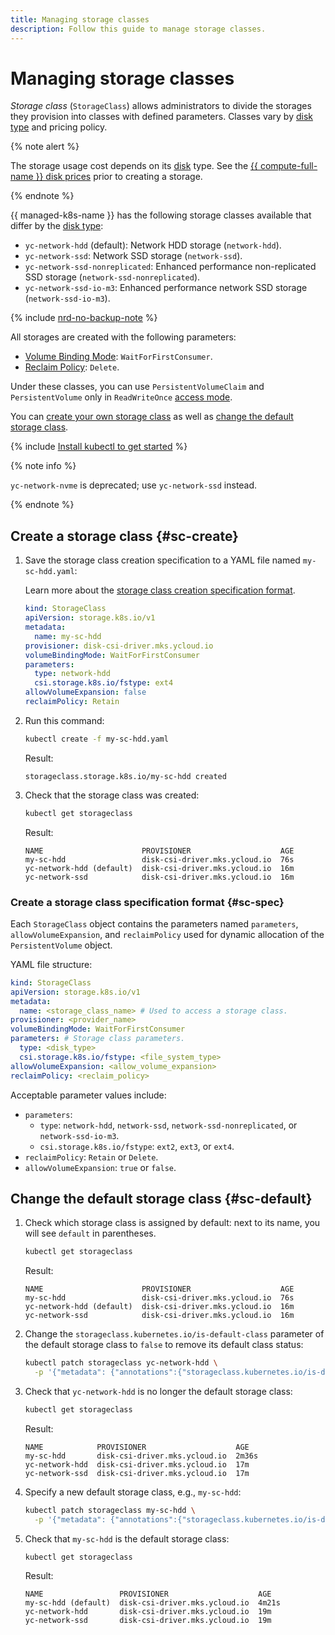 ```yaml
---
title: Managing storage classes
description: Follow this guide to manage storage classes.
---
```


# Managing storage classes


_Storage class_ (`StorageClass`) allows administrators to divide the storages they provision into classes with defined parameters. Classes vary by [disk type](../../../compute/concepts/disk.md#disks_types) and pricing policy.

{% note alert %}

The storage usage cost depends on its [disk](../../../compute/concepts/disk.md) type. See the [{{ compute-full-name }} disk prices](../../../compute/concepts/disk.md#disks_types) prior to creating a storage.

{% endnote %}


{{ managed-k8s-name }} has the following storage classes available that differ by the [disk type](../../../compute/concepts/disk.md#disks_types):
* `yc-network-hdd` (default): Network HDD storage (`network-hdd`).
* `yc-network-ssd`: Network SSD storage (`network-ssd`).
* `yc-network-ssd-nonreplicated`: Enhanced performance non-replicated SSD storage (`network-ssd-nonreplicated`).
* `yc-network-ssd-io-m3`: Enhanced performance network SSD storage (`network-ssd-io-m3`).

{% include [nrd-no-backup-note](../../../_includes/managed-kubernetes/nrd-no-backup-note.md) %}

All storages are created with the following parameters:
* [Volume Binding Mode](https://kubernetes.io/docs/concepts/storage/storage-classes/#volume-binding-mode): `WaitForFirstConsumer`.
* [Reclaim Policy](https://kubernetes.io/docs/concepts/storage/storage-classes/#reclaim-policy): `Delete`.

Under these classes, you can use `PersistentVolumeClaim` and `PersistentVolume` only in `ReadWriteOnce` [access mode](https://kubernetes.io/docs/concepts/storage/persistent-volumes/#access-modes).

You can [create your own storage class](#sc-create) as well as [change the default storage class](#sc-default).

{% include [Install kubectl to get started](../../../_includes/managed-kubernetes/kubectl-before-you-begin.md) %}

{% note info %}

`yc-network-nvme` is deprecated; use `yc-network-ssd` instead.

{% endnote %}


## Create a storage class {#sc-create}

1. Save the storage class creation specification to a YAML file named `my-sc-hdd.yaml`:

   Learn more about the [storage class creation specification format](#sc-spec).

   ```yaml
   kind: StorageClass
   apiVersion: storage.k8s.io/v1
   metadata:
     name: my-sc-hdd
   provisioner: disk-csi-driver.mks.ycloud.io
   volumeBindingMode: WaitForFirstConsumer
   parameters:
     type: network-hdd
     csi.storage.k8s.io/fstype: ext4
   allowVolumeExpansion: false
   reclaimPolicy: Retain
   ```

1. Run this command:

   ```bash
   kubectl create -f my-sc-hdd.yaml
   ```

   Result:

   ```text
   storageclass.storage.k8s.io/my-sc-hdd created
   ```

1. Check that the storage class was created:

   ```bash
   kubectl get storageclass
   ```

   Result:

   ```text
   NAME                      PROVISIONER                    AGE
   my-sc-hdd                 disk-csi-driver.mks.ycloud.io  76s
   yc-network-hdd (default)  disk-csi-driver.mks.ycloud.io  16m
   yc-network-ssd            disk-csi-driver.mks.ycloud.io  16m
   ```

### Create a storage class specification format {#sc-spec}

Each `StorageClass` object contains the parameters named `parameters`, `allowVolumeExpansion`, and `reclaimPolicy` used for dynamic allocation of the `PersistentVolume` object.

YAML file structure:

```yaml
kind: StorageClass
apiVersion: storage.k8s.io/v1
metadata:
  name: <storage_class_name> # Used to access a storage class.
provisioner: <provider_name>
volumeBindingMode: WaitForFirstConsumer
parameters: # Storage class parameters.
  type: <disk_type>
  csi.storage.k8s.io/fstype: <file_system_type>
allowVolumeExpansion: <allow_volume_expansion>
reclaimPolicy: <reclaim_policy>
```

Acceptable parameter values include:
* `parameters`:
  * `type`: `network-hdd`, `network-ssd`, `network-ssd-nonreplicated`, or `network-ssd-io-m3`.
  * `csi.storage.k8s.io/fstype`: `ext2`, `ext3`, or `ext4`.
* `reclaimPolicy`: `Retain` or `Delete`.
* `allowVolumeExpansion`: `true` or `false`.


## Change the default storage class {#sc-default}

1. Check which storage class is assigned by default: next to its name, you will see `default` in parentheses.

   ```bash
   kubectl get storageclass
   ```

   Result:

   ```text
   NAME                      PROVISIONER                    AGE
   my-sc-hdd                 disk-csi-driver.mks.ycloud.io  76s
   yc-network-hdd (default)  disk-csi-driver.mks.ycloud.io  16m
   yc-network-ssd            disk-csi-driver.mks.ycloud.io  16m
   ```

1. Change the `storageclass.kubernetes.io/is-default-class` parameter of the default storage class to `false` to remove its default class status:

   ```bash
   kubectl patch storageclass yc-network-hdd \
     -p '{"metadata": {"annotations":{"storageclass.kubernetes.io/is-default-class":"false"}}}'
   ```

1. Check that `yc-network-hdd` is no longer the default storage class:

   ```bash
   kubectl get storageclass
   ```

   Result:

   ```text
   NAME            PROVISIONER                    AGE
   my-sc-hdd       disk-csi-driver.mks.ycloud.io  2m36s
   yc-network-hdd  disk-csi-driver.mks.ycloud.io  17m
   yc-network-ssd  disk-csi-driver.mks.ycloud.io  17m
   ```

1. Specify a new default storage class, e.g., `my-sc-hdd`:

   ```bash
   kubectl patch storageclass my-sc-hdd \
     -p '{"metadata": {"annotations":{"storageclass.kubernetes.io/is-default-class":"true"}}}'
   ```

1. Check that `my-sc-hdd` is the default storage class:

   ```bash
   kubectl get storageclass
   ```

   Result:

   ```text
   NAME                 PROVISIONER                    AGE
   my-sc-hdd (default)  disk-csi-driver.mks.ycloud.io  4m21s
   yc-network-hdd       disk-csi-driver.mks.ycloud.io  19m
   yc-network-ssd       disk-csi-driver.mks.ycloud.io  19m
   ```
